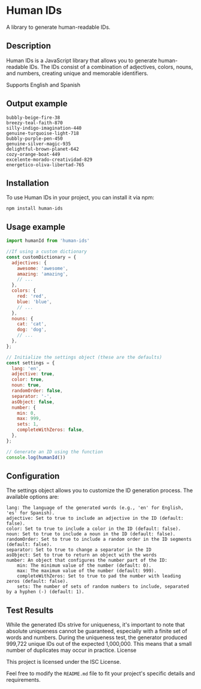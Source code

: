 # Human IDs

A library to generate human-readable IDs.

## Description

Human IDs is a JavaScript library that allows you to generate human-readable IDs. The IDs consist of a combination of adjectives, colors, nouns, and numbers, creating unique and memorable identifiers.

Supports English and Spanish
## Output example
    bubbly-beige-fire-38
    breezy-teal-faith-870
    silly-indigo-imagination-440
    genuine-turquoise-light-718
    bubbly-purple-pen-450
    genuine-silver-magic-935
    delightful-brown-planet-642
    cozy-orange-boat-449
    excelente-morado-creatividad-829
    energetico-oliva-libertad-765
## Installation

To use Human IDs in your project, you can install it via npm:

```she
npm install human-ids
```
## Usage example

```javascript
import humanId from 'human-ids'

//If using a custom dictionary
const customDictionary = {
  adjectives: {
    awesome: 'awesome',
    amazing: 'amazing',
    // ...
  },
  colors: {
    red: 'red',
    blue: 'blue',
    // ...
  },
  nouns: {
    cat: 'cat',
    dog: 'dog',
    // ...
  },
};

// Initialize the settings object (these are the defaults)
const settings = {
  lang: 'en',
  adjective: true,
  color: true,
  noun: true,
  randomOrder: false,
  separator: '-',
  asObject: false,
  number: {
    min: 0,
    max: 999,
    sets: 1,
    completeWithZeros: false,
  },
};

// Generate an ID using the function
console.log(humanId())
```
## Configuration

The settings object allows you to customize the ID generation process. The available options are:

    lang: The language of the generated words (e.g., 'en' for English, 'es' for Spanish).
    adjective: Set to true to include an adjective in the ID (default: false).
    color: Set to true to include a color in the ID (default: false).
    noun: Set to true to include a noun in the ID (default: false).
    randomOrder: Set to true to include a random order in the ID segments (default: false).
    separator: Set to true to change a separator in the ID
    asObject: Set to true to return an object with the words
    number: An object that configures the number part of the ID:
        min: The minimum value of the number (default: 0).
        max: The maximum value of the number (default: 999).
        completeWithZeros: Set to true to pad the number with leading zeros (default: false).
        sets: The number of sets of random numbers to include, separated by a hyphen (-) (default: 1).

## Test Results

While the generated IDs strive for uniqueness, it's important to note that absolute uniqueness cannot be guaranteed, especially with a finite set of words and numbers. During the uniqueness test, the generator produced 999,722 unique IDs out of the expected 1,000,000. This means that a small number of duplicates may occur in practice.
License

This project is licensed under the ISC License.

Feel free to modify the `README.md` file to fit your project's specific details and requirements.